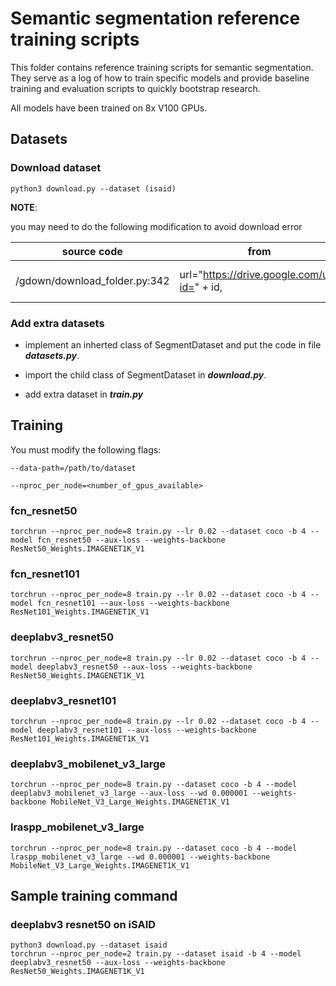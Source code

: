 # Semantic segmentation reference training scripts

This folder contains reference training scripts for semantic segmentation.
They serve as a log of how to train specific models and provide baseline
training and evaluation scripts to quickly bootstrap research.

All models have been trained on 8x V100 GPUs.

## Datasets

### Download dataset

```shell
python3 download.py --dataset (isaid)
```

**NOTE**:

you may need to do the following modification to avoid download error

| source code | from  | to |
|-------------|-------|----|
| <site-package>/gdown/download_folder.py:342 | url="https://drive.google.com/uc?id=" + id, | url="https://drive.google.com/uc?export=download&confirm=pbef&id=" + id, |

### Add extra datasets

- implement an inherted class of SegmentDataset and put the code in file ***datasets.py***.

- import the child class of SegmentDataset in ***download.py***.

- add extra dataset in ***train.py***

## Training

You must modify the following flags:

`--data-path=/path/to/dataset`

`--nproc_per_node=<number_of_gpus_available>`

### fcn_resnet50
```
torchrun --nproc_per_node=8 train.py --lr 0.02 --dataset coco -b 4 --model fcn_resnet50 --aux-loss --weights-backbone ResNet50_Weights.IMAGENET1K_V1
```

### fcn_resnet101
```
torchrun --nproc_per_node=8 train.py --lr 0.02 --dataset coco -b 4 --model fcn_resnet101 --aux-loss --weights-backbone ResNet101_Weights.IMAGENET1K_V1
```

### deeplabv3_resnet50
```
torchrun --nproc_per_node=8 train.py --lr 0.02 --dataset coco -b 4 --model deeplabv3_resnet50 --aux-loss --weights-backbone ResNet50_Weights.IMAGENET1K_V1
```

### deeplabv3_resnet101
```
torchrun --nproc_per_node=8 train.py --lr 0.02 --dataset coco -b 4 --model deeplabv3_resnet101 --aux-loss --weights-backbone ResNet101_Weights.IMAGENET1K_V1
```

### deeplabv3_mobilenet_v3_large
```
torchrun --nproc_per_node=8 train.py --dataset coco -b 4 --model deeplabv3_mobilenet_v3_large --aux-loss --wd 0.000001 --weights-backbone MobileNet_V3_Large_Weights.IMAGENET1K_V1
```

### lraspp_mobilenet_v3_large
```
torchrun --nproc_per_node=8 train.py --dataset coco -b 4 --model lraspp_mobilenet_v3_large --wd 0.000001 --weights-backbone MobileNet_V3_Large_Weights.IMAGENET1K_V1
```

## Sample training command

### deeplabv3 resnet50 on iSAID

```shell
python3 download.py --dataset isaid
torchrun --nproc_per_node=2 train.py --dataset isaid -b 4 --model deeplabv3_resnet50 --aux-loss --weights-backbone ResNet50_Weights.IMAGENET1K_V1
```
